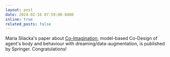 ```yaml
---
layout: post
date: 2024-02-16 07:59:00-0400
inline: true
related_posts: false
---
```


Maria Sliacka's paper about [Co-Imagination](https://link.springer.com/chapter/10.1007/978-3-031-53969-5_24), model-based Co-Design of agent's body and behaviour with dreaming/data-augmentation, is published by Springer. Congratulations!
